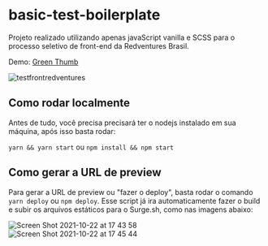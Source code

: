 # basic-test-boilerplate
Projeto realizado utilizando apenas javaScript vanilla e SCSS para o processo seletivo de front-end da Redventures Brasil.

Demo: [Green Thumb](https://testeduardofront.surge.sh/)

![testfrontredventures](https://github.com/eduardodv/basic-test-boilerplate/assets/8463362/ce25d548-f77b-4f0c-b6e9-c1abdbbeeccb)

## Como rodar localmente

Antes de tudo, você precisa precisará ter o nodejs instalado em sua máquina, após isso basta rodar: 

`yarn && yarn start` ou `npm install && npm start`

## Como gerar a URL de preview

Para gerar a URL de preview ou "fazer o deploy", basta rodar o comando `yarn deploy` ou `npm deploy`. Esse script já ira automaticamente fazer o build e subir os arquivos estáticos para o Surge.sh, como nas imagens abaixo:

![Screen Shot 2021-10-22 at 17 43 58](https://user-images.githubusercontent.com/92953864/138524410-480ed8d8-a567-4ba4-aa51-1b4337ce2ada.png)
![Screen Shot 2021-10-22 at 17 45 44](https://user-images.githubusercontent.com/92953864/138524435-8724d434-1dac-4664-a5a1-9f7b32556f8c.png)
